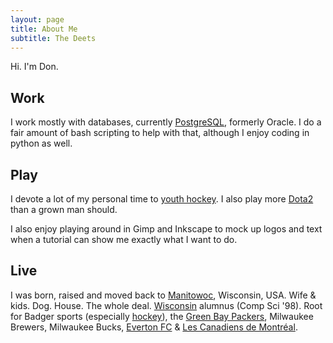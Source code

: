 ```yaml
---
layout: page
title: About Me
subtitle: The Deets
---
```


Hi. I'm Don. 

## Work
I work mostly with databases, currently [PostgreSQL](https://www.postgresql.org/), formerly Oracle. I do a fair amount of bash scripting to help with that, although I enjoy coding in python as well.

## Play
I devote a lot of my personal time to [youth hockey](http://www.manitowochockey.org). I also play more [Dota2](http://www.dota2.com) than a grown man should.

I also enjoy playing around in Gimp and Inkscape to mock up logos and text  when a tutorial can show me exactly what I want to do.

## Live
I was born, raised and moved back to [Manitowoc](http://www.manitowoc.org), Wisconsin, USA. Wife & kids. Dog. House. The whole deal. [Wisconsin](https://www.wisc.edu/) alumnus (Comp Sci '98). Root for Badger sports (especially [hockey](http://uwbadgers.com/index.aspx?path=mhockey)), the [Green Bay Packers](https://www.packers.com), Milwaukee Brewers, Milwaukee Bucks, [Everton FC](http://www.evertonfc.com/) & [Les Canadiens de Montréal](https://www.nhl.com/canadiens).
